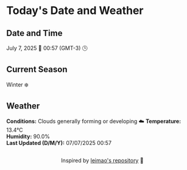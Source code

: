  # Today's Date and Weather
    
## Date and Time
July 7, 2025 📅
00:57 (GMT-3) 🕒

## Current Season
Winter ❄️
## Weather 
**Conditions:** Clouds generally forming or developing ☁️
**Temperature:** 13.4°C  
**Humidity:** 90.0%  
**Last Updated (D/M/Y):** 07/07/2025 00:57
##
<div align="center">Inspired by <a href="https://github.com/leimao/What-Is-The-Date-Today">leimao's repository</a> 🌱</div>

